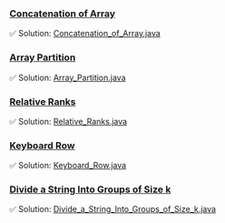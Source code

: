 ### [Concatenation of Array](https://leetcode.com/problems/concatenation-of-array/description/)
✅ Solution: [Concatenation_of_Array.java](Concatenation_of_Array.java)

### [Array Partition](https://leetcode.com/problems/array-partition/description/)
✅ Solution: [Array_Partition.java](Array_Partition.java)

### [Relative Ranks](https://leetcode.com/problems/relative-ranks/description/)
✅ Solution: [Relative_Ranks.java](Relative_Ranks.java)

### [Keyboard Row](https://leetcode.com/problems/keyboard-row/description/)
✅ Solution: [Keyboard_Row.java](Keyboard_Row.java)

### [Divide a String Into Groups of Size k](https://leetcode.com/problems/divide-a-string-into-groups-of-size-k/description/)
✅ Solution: [Divide_a_String_Into_Groups_of_Size_k.java](Divide_a_String_Into_Groups_of_Size_k.java)

